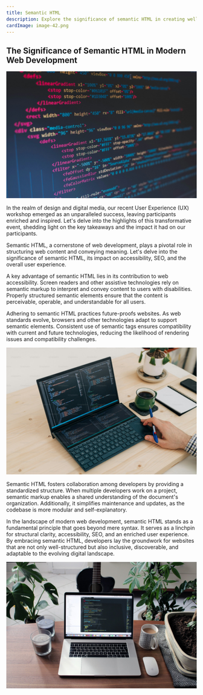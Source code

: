 ```yaml
---
title: Semantic HTML
description: Explore the significance of semantic HTML in creating well-structured and accessible web content
cardImage: image-42.png
---
```


## The Significance of Semantic HTML in Modern Web Development

![Stock image](/assets/images/image-42.png)

In the realm of design and digital media, our recent User Experience (UX) workshop emerged as an unparalleled success, leaving participants enriched and inspired. Let's delve into the highlights of this transformative event, shedding light on the key takeaways and the impact it had on our participants.

Semantic HTML, a cornerstone of web development, plays a pivotal role in structuring web content and conveying meaning. Let's delve into the significance of semantic HTML, its impact on accessibility, SEO, and the overall user experience.

A key advantage of semantic HTML lies in its contribution to web accessibility. Screen readers and other assistive technologies rely on semantic markup to interpret and convey content to users with disabilities. Properly structured semantic elements ensure that the content is perceivable, operable, and understandable for all users.

Adhering to semantic HTML practices future-proofs websites. As web standards evolve, browsers and other technologies adapt to support semantic elements. Consistent use of semantic tags ensures compatibility with current and future technologies, reducing the likelihood of rendering issues and compatibility challenges.

![Stock image](/assets/images/image-47.png)

Semantic HTML fosters collaboration among developers by providing a standardized structure. When multiple developers work on a project, semantic markup enables a shared understanding of the document's organization. Additionally, it simplifies maintenance and updates, as the codebase is more modular and self-explanatory.

In the landscape of modern web development, semantic HTML stands as a fundamental principle that goes beyond mere syntax. It serves as a linchpin for structural clarity, accessibility, SEO, and an enriched user experience. By embracing semantic HTML, developers lay the groundwork for websites that are not only well-structured but also inclusive, discoverable, and adaptable to the evolving digital landscape.

![Stock image](/assets/images/image-53.png)